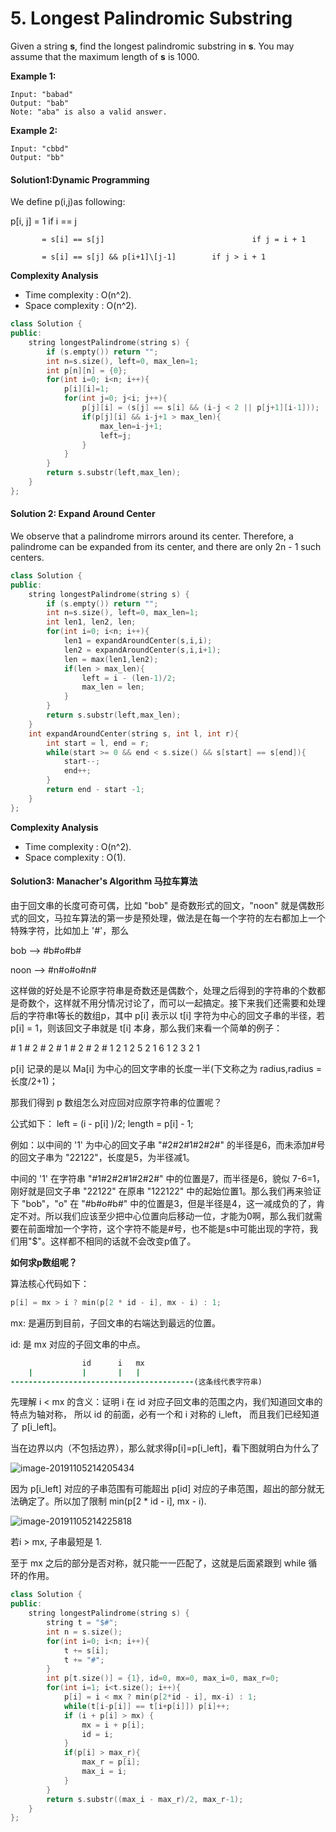 # 5. Longest Palindromic Substring

Given a string **s**, find the longest palindromic substring in **s**. You may assume that the maximum length of **s** is 1000.

**Example 1:**

```
Input: "babad"
Output: "bab"
Note: "aba" is also a valid answer.
```

**Example 2:**

```
Input: "cbbd"
Output: "bb"
```

#### 

#### Solution1:Dynamic Programming

We define p(i,j)as following:

p[i, j] = 1                                                 if i == j

           = s[i] == s[j]                                 if j = i + 1

           = s[i] == s[j] && p[i+1]\[j-1]        if j > i + 1   

**Complexity Analysis**

- Time complexity : O(n^2). 
- Space complexity : O(n^2). 



```c++
class Solution {
public:
    string longestPalindrome(string s) {
        if (s.empty()) return "";
        int n=s.size(), left=0, max_len=1;
        int p[n][n] = {0};
        for(int i=0; i<n; i++){
            p[i][i]=1;
            for(int j=0; j<i; j++){
                p[j][i] = (s[j] == s[i] && (i-j < 2 || p[j+1][i-1]));
                if(p[j][i] && i-j+1 > max_len){
                    max_len=i-j+1;
                    left=j;
                }
            }
        }
        return s.substr(left,max_len);
    }
};
```

#### Solution 2: Expand Around Center

We observe that a palindrome mirrors around its center. Therefore, a palindrome can be expanded from its center, and there are only 2n - 1 such centers.

```c++
class Solution {
public:
    string longestPalindrome(string s) {
        if (s.empty()) return "";
        int n=s.size(), left=0, max_len=1;
        int len1, len2, len;
        for(int i=0; i<n; i++){
            len1 = expandAroundCenter(s,i,i);
            len2 = expandAroundCenter(s,i,i+1);
            len = max(len1,len2);
            if(len > max_len){
                left = i - (len-1)/2;
                max_len = len;
            }
        }
        return s.substr(left,max_len);
    }
    int expandAroundCenter(string s, int l, int r){
        int start = l, end = r;
        while(start >= 0 && end < s.size() && s[start] == s[end]){
            start--;
            end++;
        }
        return end - start -1;
    }
};
```

**Complexity Analysis**

- Time complexity : O(n^2). 
- Space complexity : O(1).

#### Solution3: Manacher's Algorithm 马拉车算法

由于回文串的长度可奇可偶，比如 "bob" 是奇数形式的回文，"noon" 就是偶数形式的回文，马拉车算法的第一步是预处理，做法是在每一个字符的左右都加上一个特殊字符，比如加上 '#'，那么

bob    -->    #b#o#b#

noon    -->    #n#o#o#n# 

这样做的好处是不论原字符串是奇数还是偶数个，处理之后得到的字符串的个数都是奇数个，这样就不用分情况讨论了，而可以一起搞定。接下来我们还需要和处理后的字符串t等长的数组p，其中 p[i] 表示以 t[i] 字符为中心的回文子串的半径，若 p[i] = 1，则该回文子串就是 t[i] 本身，那么我们来看一个简单的例子：

\# 1 # 2 # 2 # 1 # 2 # 2 #
1 2 1 2 5 2 1 6 1 2 3 2 1

p[i] 记录的是以 Ma[i] 为中心的回文字串的长度一半(下文称之为 radius,radius = 长度/2+1)；

那我们得到 p 数组怎么对应回对应原字符串的位置呢？

公式如下：
 left = (i - p[i] )/2;
 length = p[i] - 1;

例如：以中间的 '1' 为中心的回文子串 "#2#2#1#2#2#" 的半径是6，而未添加#号的回文子串为 "22122"，长度是5，为半径减1。

中间的 '1' 在字符串 "#1#2#2#1#2#2#" 中的位置是7，而半径是6，貌似 7-6=1，刚好就是回文子串 "22122" 在原串 "122122" 中的起始位置1。那么我们再来验证下 "bob"，"o" 在 "#b#o#b#" 中的位置是3，但是半径是4，这一减成负的了，肯定不对。所以我们应该至少把中心位置向后移动一位，才能为0啊，那么我们就需要在前面增加一个字符，这个字符不能是#号，也不能是s中可能出现的字符，我们用"$"。这样都不相同的话就不会改变p值了。



**如何求p数组呢？**

算法核心代码如下：

```c++
p[i] = mx > i ? min(p[2 * id - i], mx - i) : 1;
```

mx: 是遍历到目前，子回文串的右端达到最远的位置。 

id: 是 mx 对应的子回文串的中点。

```ruby
                id      i   mx
    |           |       |   |
-----------------------------------------(这条线代表字符串)
```

先理解 i < mx 的含义：证明 i 在 id 对应子回文串的范围之内，我们知道回文串的特点为轴对称，
 所以 id 的前面，必有一个和 i 对称的 i_left， 而且我们已经知道了 p[i_left]。

当在边界以内（不包括边界），那么就求得p[i]=p[i_left]，看下图就明白为什么了

![image-20191105214205434](/var/folders/dp/_cdw_jwj6xd7qlybydtwn6k80000gn/T/abnerworks.Typora/image-20191105214205434.png)

因为 p[i_left] 对应的子串范围有可能超出 p[id] 对应的子串范围，超出的部分就无法确定了。所以加了限制 min(p[2 * id - i], mx - i).

![image-20191105214225818](/var/folders/dp/_cdw_jwj6xd7qlybydtwn6k80000gn/T/abnerworks.Typora/image-20191105214225818.png)

若i > mx, 子串最短是 1.

至于 mx 之后的部分是否对称，就只能一一匹配了，这就是后面紧跟到 while 循环的作用。

```c++
class Solution {
public:
    string longestPalindrome(string s) {
        string t = "$#";
        int n = s.size();
        for(int i=0; i<n; i++){
            t += s[i];
            t += "#";
        }
        int p[t.size()] = {1}, id=0, mx=0, max_i=0, max_r=0;
        for(int i=1; i<t.size(); i++){
            p[i] = i < mx ? min(p[2*id - i], mx-i) : 1;
            while(t[i-p[i]] == t[i+p[i]]) p[i]++;
            if (i + p[i] > mx) {
                mx = i + p[i];
                id = i;
            }
            if(p[i] > max_r){
                max_r = p[i];
                max_i = i;
            }
        }
        return s.substr((max_i - max_r)/2, max_r-1);
    }   
};
```



